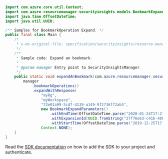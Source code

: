 ```java
import com.azure.core.util.Context;
import com.azure.resourcemanager.securityinsights.models.BookmarkExpandParameters;
import java.time.OffsetDateTime;
import java.util.UUID;

/** Samples for BookmarkOperation Expand. */
public final class Main {
    /*
     * x-ms-original-file: specification/securityinsights/resource-manager/Microsoft.SecurityInsights/preview/2021-09-01-preview/examples/bookmarks/expand/PostExpandBookmark.json
     */
    /**
     * Sample code: Expand an bookmark.
     *
     * @param manager Entry point to SecurityInsightsManager.
     */
    public static void expandAnBookmark(com.azure.resourcemanager.securityinsights.SecurityInsightsManager manager) {
        manager
            .bookmarkOperations()
            .expandWithResponse(
                "myRg",
                "myWorkspace",
                "73e01a99-5cd7-4139-a149-9f2736ff2ab5",
                new BookmarkExpandParameters()
                    .withEndTime(OffsetDateTime.parse("2020-01-24T17:21:00.000Z"))
                    .withExpansionId(UUID.fromString("27f76e63-c41b-480f-bb18-12ad2e011d49"))
                    .withStartTime(OffsetDateTime.parse("2019-12-25T17:21:00.000Z")),
                Context.NONE);
    }
}
```

Read the [SDK documentation](https://github.com/Azure/azure-sdk-for-java/blob/azure-resourcemanager-securityinsights_1.0.0-beta.1/sdk/securityinsights/azure-resourcemanager-securityinsights/README.md) on how to add the SDK to your project and authenticate.

